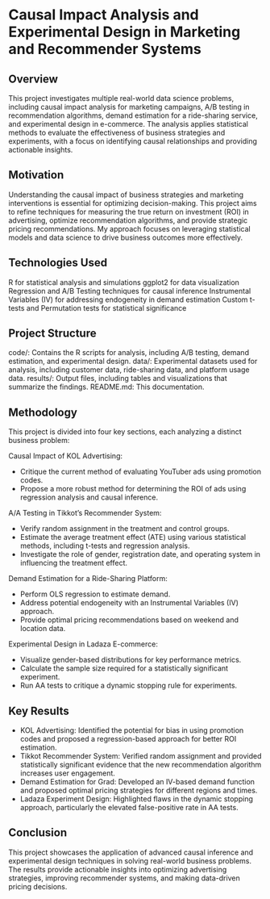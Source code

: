 # Causal Impact Analysis and Experimental Design in Marketing and Recommender Systems

## Overview
This project investigates multiple real-world data science problems, including causal impact analysis for marketing campaigns, A/B testing in recommendation algorithms, demand estimation for a ride-sharing service, and experimental design in e-commerce. The analysis applies statistical methods to evaluate the effectiveness of business strategies and experiments, with a focus on identifying causal relationships and providing actionable insights.

## Motivation
Understanding the causal impact of business strategies and marketing interventions is essential for optimizing decision-making. This project aims to refine techniques for measuring the true return on investment (ROI) in advertising, optimize recommendation algorithms, and provide strategic pricing recommendations. My approach focuses on leveraging statistical models and data science to drive business outcomes more effectively.

## Technologies Used
R for statistical analysis and simulations
ggplot2 for data visualization
Regression and A/B Testing techniques for causal inference
Instrumental Variables (IV) for addressing endogeneity in demand estimation
Custom t-tests and Permutation tests for statistical significance

## Project Structure
code/: Contains the R scripts for analysis, including A/B testing, demand estimation, and experimental design.
data/: Experimental datasets used for analysis, including customer data, ride-sharing data, and platform usage data.
results/: Output files, including tables and visualizations that summarize the findings.
README.md: This documentation.

## Methodology
This project is divided into four key sections, each analyzing a distinct business problem:

Causal Impact of KOL Advertising:
- Critique the current method of evaluating YouTuber ads using promotion codes.
- Propose a more robust method for determining the ROI of ads using regression analysis and causal inference.

A/A Testing in Tikkot’s Recommender System:
- Verify random assignment in the treatment and control groups.
- Estimate the average treatment effect (ATE) using various statistical methods, including t-tests and regression analysis.
- Investigate the role of gender, registration date, and operating system in influencing the treatment effect.

Demand Estimation for a Ride-Sharing Platform:
- Perform OLS regression to estimate demand.
- Address potential endogeneity with an Instrumental Variables (IV) approach.
- Provide optimal pricing recommendations based on weekend and location data.

Experimental Design in Ladaza E-commerce:
- Visualize gender-based distributions for key performance metrics.
- Calculate the sample size required for a statistically significant experiment.
- Run AA tests to critique a dynamic stopping rule for experiments.

## Key Results
- KOL Advertising: Identified the potential for bias in using promotion codes and proposed a regression-based approach for better ROI estimation.
- Tikkot Recommender System: Verified random assignment and provided statistically significant evidence that the new recommendation algorithm increases user engagement.
- Demand Estimation for Grad: Developed an IV-based demand function and proposed optimal pricing strategies for different regions and times.
- Ladaza Experiment Design: Highlighted flaws in the dynamic stopping approach, particularly the elevated false-positive rate in AA tests.

## Conclusion
This project showcases the application of advanced causal inference and experimental design techniques in solving real-world business problems. The results provide actionable insights into optimizing advertising strategies, improving recommender systems, and making data-driven pricing decisions.
